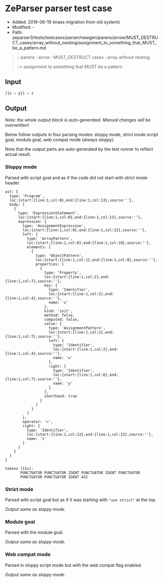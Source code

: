 # ZeParser parser test case

- Added: 2019-06-19 (mass migration from old system)
- Modified: -
- Path: zeparser3/tests/testcases/parser/newgen/parens/arrow/MUST_DESTRUCT_cases/array_without_nesting/assignment_to_something_that_MUST_be_a_pattern.md

> :: parens : arrow : MUST_DESTRUCT cases : array without nesting
>
> ::> assignment to something that MUST be a pattern

## Input

`````js
[{x = y}] = z
`````

## Output

_Note: the whole output block is auto-generated. Manual changes will be overwritten!_

Below follow outputs in four parsing modes: sloppy mode, strict mode script goal, module goal, web compat mode (always sloppy).

Note that the output parts are auto-generated by the test runner to reflect actual result.

### Sloppy mode

Parsed with script goal and as if the code did not start with strict mode header.

`````
ast: {
  type: 'Program',
  loc:{start:{line:1,col:0},end:{line:1,col:13},source:''},
  body: [
    {
      type: 'ExpressionStatement',
      loc:{start:{line:1,col:0},end:{line:1,col:13},source:''},
      expression: {
        type: 'AssignmentExpression',
        loc:{start:{line:1,col:0},end:{line:1,col:13},source:''},
        left: {
          type: 'ArrayPattern',
          loc:{start:{line:1,col:0},end:{line:1,col:10},source:''},
          elements: [
            {
              type: 'ObjectPattern',
              loc:{start:{line:1,col:1},end:{line:1,col:8},source:''},
              properties: [
                {
                  type: 'Property',
                  loc:{start:{line:1,col:2},end:{line:1,col:7},source:''},
                  key: {
                    type: 'Identifier',
                    loc:{start:{line:1,col:2},end:{line:1,col:4},source:''},
                    name: 'x'
                  },
                  kind: 'init',
                  method: false,
                  computed: false,
                  value: {
                    type: 'AssignmentPattern',
                    loc:{start:{line:1,col:2},end:{line:1,col:7},source:''},
                    left: {
                      type: 'Identifier',
                      loc:{start:{line:1,col:2},end:{line:1,col:4},source:''},
                      name: 'x'
                    },
                    right: {
                      type: 'Identifier',
                      loc:{start:{line:1,col:6},end:{line:1,col:7},source:''},
                      name: 'y'
                    }
                  },
                  shorthand: true
                }
              ]
            }
          ]
        },
        operator: '=',
        right: {
          type: 'Identifier',
          loc:{start:{line:1,col:12},end:{line:1,col:13},source:''},
          name: 'z'
        }
      }
    }
  ]
}

tokens (11x):
       PUNCTUATOR PUNCTUATOR IDENT PUNCTUATOR IDENT PUNCTUATOR
       PUNCTUATOR PUNCTUATOR IDENT ASI
`````

### Strict mode

Parsed with script goal but as if it was starting with `"use strict"` at the top.

_Output same as sloppy mode._

### Module goal

Parsed with the module goal.

_Output same as sloppy mode._

### Web compat mode

Parsed in sloppy script mode but with the web compat flag enabled.

_Output same as sloppy mode._
